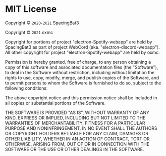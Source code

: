 # MIT License

Copyright © `2020-2021` SpacingBat3


Copyright © `2021` oxmc

Copyright for portions of project "electron-Spotify-webapp" are held by SpacingBat3 as part of project WebCord (aka. "electron-discord-webapp"). All other copyright for project "electron-Spotify-webapp" are held by oxmc.

Permission is hereby granted, free of charge, to any person obtaining a copy of this software and associated documentation files (the "Software"), to deal in the Software without restriction, including without limitation the rights to use, copy, modify, merge, and publish copies of the Software, and to permit persons to whom the Software is furnished to do so, subject to the following conditions:

The above copyright notice and this permission notice shall be included in all copies or substantial portions of the Software.

THE SOFTWARE IS PROVIDED "AS IS", WITHOUT WARRANTY OF ANY KIND, EXPRESS OR IMPLIED, INCLUDING BUT NOT LIMITED TO THE WARRANTIES OF MERCHANTABILITY, FITNESS FOR A PARTICULAR PURPOSE AND NONINFRINGEMENT. IN NO EVENT SHALL THE AUTHORS OR COPYRIGHT HOLDERS BE LIABLE FOR ANY CLAIM, DAMAGES OR OTHER LIABILITY, WHETHER IN AN ACTION OF CONTRACT, TORT OR OTHERWISE, ARISING FROM, OUT OF OR IN CONNECTION WITH THE SOFTWARE OR THE USE OR OTHER DEALINGS IN THE SOFTWARE.
